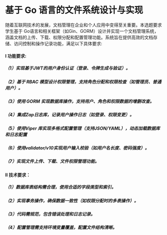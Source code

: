 # 基于 Go 语言的文件系统设计与实现

随着互联网技术的发展，文档管理在企业和个人应用中变得至关重要。本选题要求学生基于 Go语言和相关框架（如Gin、GORM）设计并实现一个文档管理系统，涵盖文档的上传、下载、权限分配和配置管理功能。系统旨在提供高效的文档存储、访问控制和操作记录功能，满足以下具体要求:

#### I 功能要求:

##### （1）实现基于JWT的用户身份认证（登录、令牌生成与验证）。

##### （2）基于 RBAC 模型设计权限管理，支持角色分配和权限检查（如管理员、普通用户）。

##### （3）使用 GORM 实现数据库操作，支持用户、角色和权限数据的增删改查。

##### （4）集成Zap日志库，记录用户操作日志（如登录、权限变更）。

##### （5）使用Viper 库实现多格式配置管理（支持JSON/YAML），动态加载数据库和日志配置

##### （6）使用validator/v10实现用户输入校验（如用户名长度、密码强度）。

##### （7）实现文件上传、下载、文件权限管理功能。

#### II 技术要求：

##### （1）数据库表结构需合理，使用合适的字段类型和索引。

##### （2）实现事务操作，确保数据一致性（如权限分配时的多表操作）。

##### （3）代码需规范，包含错误处理和日志记录。

##### （4）配置管理需支持环境变量覆盖，配置文件结构清晰。
